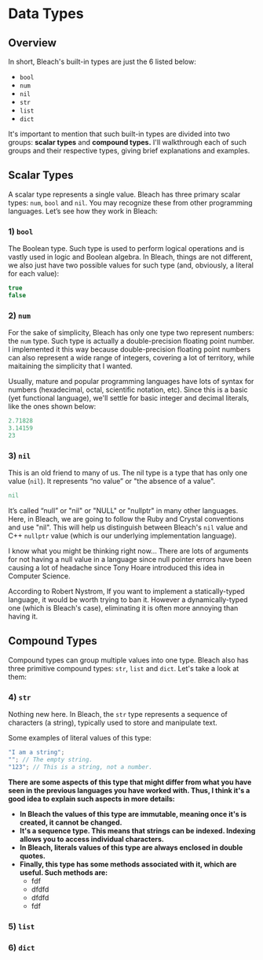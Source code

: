 # Data Types

## Overview
In short, Bleach's built-in types are just the 6 listed below:
  * ```bool```
  * ```num```
  * ```nil```
  * ```str```
  * ```list```
  * ```dict```

It's important to mention that such built-in types are divided into two groups: __scalar types__ and __compound types.__ I'll walkthrough each of such groups and their respective types, giving brief explanations and examples.

## Scalar Types
A scalar type represents a single value. Bleach has three primary scalar types: ```num```, ```bool``` and  ```nil```. You may recognize these from other programming languages. Let’s see how they work in Bleach:

### 1) ```bool```
The Boolean type. Such type is used to perform logical operations and is vastly used in logic and Boolean algebra. In Bleach, things are not different, we also just have two possible values for such type (and, obviously, a literal for each value):
```c++
true
false
```
### 2) ```num```
For the sake of simplicity, Bleach has only one type two represent numbers: the ```num``` type. Such type is actually a double-precision floating point number. I implemented it this way because double-precision floating point numbers can also represent a wide range of integers, covering a lot of territory, while maitaining the simplicity that I wanted.

Usually, mature and popular programming languages have lots of syntax for numbers (hexadecimal, octal, scientific notation, etc). Since this is a basic (yet functional language), we'll settle for basic integer and decimal literals, like the ones shown below:
```c++
2.71828
3.14159
23
```

### 3) ```nil```
This is an old friend to many of us. The nil type is a type that has only one value (```nil```). It represents “no value” or "the absence of a value".
```ruby
nil
```

It’s called “null” or "nil" or "NULL" or "nullptr" in many other languages. Here, in Bleach, we are going to follow the Ruby and Crystal conventions and use "nil". This will help us distinguish between Bleach's ```nil``` value and C++ ```nullptr``` value (which is our underlying implementation language).

I know what you might be thinking right now... There are lots of arguments for not having a null value in a language since null pointer errors have been causing a lot of headache since Tony Hoare introduced this idea in Computer Science.

According to Robert Nystrom, If you want to implement a statically-typed language, it would be worth trying to ban it. However a dynamically-typed one (which is Bleach's case), eliminating it is often more annoying than having it.


## Compound Types
Compound types can group multiple values into one type. Bleach also has three primitive compound types: ```str```, ```list``` and  ```dict```. Let's take a look at them:

### 4) ```str```
Nothing new here. In Bleach, the ```str``` type represents a sequence of characters (a string), typically used to store and manipulate text.

Some examples of literal values of this type:
```c++
"I am a string";
""; // The empty string.
"123"; // This is a string, not a number.
```

__There are some aspects of this type that might differ from what you have seen in the previous languages you have worked with. Thus, I think it's a good idea to explain such aspects in more details:__
* __In Bleach the values of this type are immutable, meaning once it's is created, it cannot be changed.__
* __It's a sequence type. This means that strings can be indexed. Indexing allows you to access individual characters.__
* __In Bleach, literals values of this type are always enclosed in double quotes.__
* __Finally, this type has some methods associated with it, which are useful. Such methods are:__
  * fdf
  * dfdfd
  * dfdfd
  * fdf

### 5) ```list```

### 6) ```dict```
